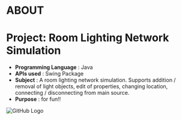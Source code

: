 
# ABOUT

# Project: Room Lighting Network Simulation
- <b>Programming Language</b> : Java
- <b>APIs used</b> : Swing Package
- <b>Subject</b> : A room lighting network simulation. Supports addition / removal of light objects, edit of properties, changing location, connecting / disconnecting from main source.
- <b>Purpose</b> : for fun!!

![GitHub Logo](README_IMG/LightNetwork_preview.png)
